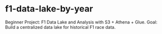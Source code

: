 # f1-data-lake-by-year
Beginner Project: F1 Data Lake and Analysis with S3 + Athena + Glue. Goal: Build a centralized data lake for historical F1 race data.
